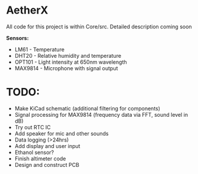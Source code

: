 # AetherX
All code for this project is within Core/src. Detailed description coming soon

**Sensors:**
* LM61 - Temperature
* DHT20 - Relative humidity and temperature
* OPT101 - Light intensity at 650nm wavelength
* MAX9814 - Microphone with signal output

# TODO:
* Make KiCad schematic (additional filtering for components)
* Signal processing for MAX9814 (frequency data via FFT, sound level in dB)
* Try out RTC IC
* Add speaker for mic and other sounds
* Data logging (>24hrs)
* Add display and user input 
* Ethanol sensor?
* Finish altimeter code
* Design and construct PCB